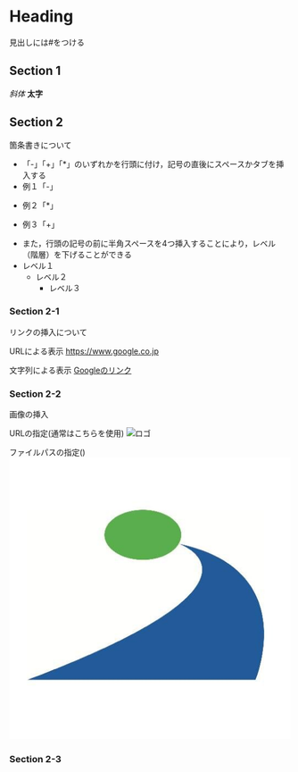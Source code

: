 # Heading
見出しには#をつける

## Section 1
*斜体*
**太字**

## Section 2
箇条書きについて

- 「-」「+」「*」のいずれかを行頭に付け，記号の直後にスペースかタブを挿入する
- 例１「-」
* 例２「*」
+ 例３「+」

- また，行頭の記号の前に半角スペースを4つ挿入することにより，レベル（階層）を下げることができる
- レベル１
    - レベル２
        - レベル３

### Section 2-1
リンクの挿入について

URLによる表示
https://www.google.co.jp

文字列による表示
[Googleのリンク](https://www.google.co.jp)

### Section 2-2
画像の挿入

URLの指定(通常はこちらを使用)
![ロゴ](https://pbs.twimg.com/profile_images/465754809564278784/l-hh_2QD.jpeghttps://pbs.twimg.com/profile_images/465754809564278784/l-hh_2QD.jpeg)

ファイルパスの指定()
![ロゴ](./l-hh_2QD.jpeg)

### Section 2-3
